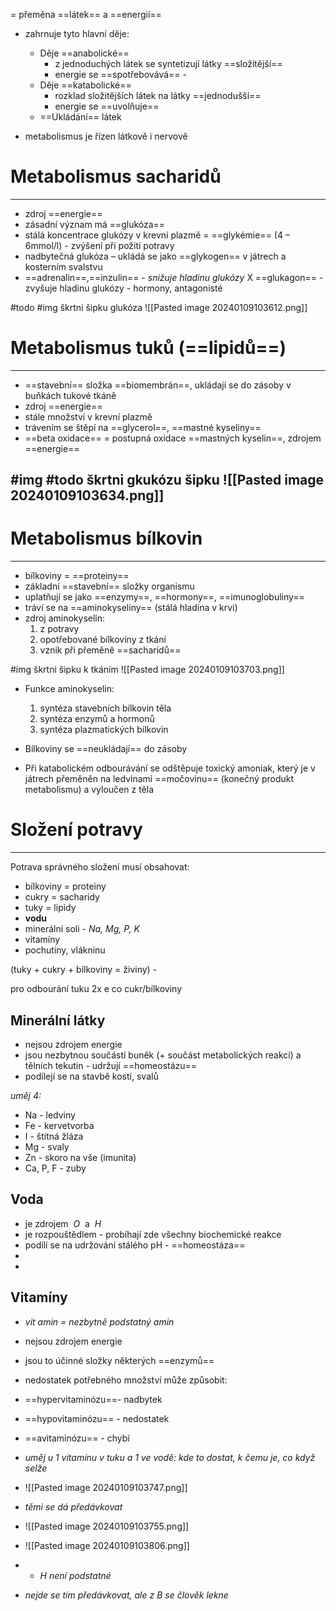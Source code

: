 = přeměna ==látek== a ==energií==
- zahrnuje tyto hlavní děje:
	- Děje ==anabolické==
		- z jednoduchých látek se syntetizují látky ==složitější==
		- energie se ==spotřebovává== - 
	- Děje ==katabolické==
		- rozklad složitějších látek na látky ==jednodušší==
		- energie se ==uvolňuje==
	- ==Ukládání== látek

- metabolismus je řízen látkově i nervově
 
# Metabolismus sacharidů
---
- zdroj ==energie==
- zásadní význam má ==glukóza==
- stálá koncentrace glukózy v krevní plazmě = ==glykémie== (4 – 6mmol/l) - zvýšení při požití potravy
- nadbytečná glukóza – ukládá se jako ==glykogen== v játrech a kosterním svalstvu
- ==adrenalin==,==inzulin== - _snižuje hladinu glukózy_  X ==glukagon== - zvyšuje hladinu glukózy - hormony, antagonisté

#todo #img škrtni  šipku glukóza
![[Pasted image 20240109103612.png]]

# Metabolismus tuků (==lipidů==)
---
- ==stavební== složka ==biomembrán==, ukládají se do zásoby v buňkách tukové tkáně
- zdroj ==energie==
- stále množství v krevní plazmě
- trávením se štěpí na ==glycerol==, ==mastné kyseliny==
- ==beta oxidace== = postupná oxidace ==mastných kyselin==, zdrojem ==energie==

#img #todo škrtni gkukózu šipku
![[Pasted image 20240109103634.png]]
- 
# Metabolismus bílkovin
---
- bílkoviny = ==proteiny==
- základní ==stavební== složky organismu
- uplatňují se jako ==enzymy==, ==hormony==, ==imunoglobuliny==
- tráví se na ==aminokyseliny== (stálá hladina v krvi)
- zdroj aminokyselin:
	1. z potravy
	2. opotřebované bílkoviny z tkání
	 3. vznik při přeměně ==sacharidů==

#img škrtni šipku k tkáním
![[Pasted image 20240109103703.png]]

- Funkce aminokyselin:
	1. syntéza stavebních bílkovin těla
	2. syntéza enzymů a hormonů
	3. syntéza plazmatických bílkovin

- Bílkoviny se ==neukládají== do zásoby
- Při katabolickém odbourávání se odštěpuje toxický amoniak, který je v játrech přeměněn na ledvinami ==močovinu== (konečný produkt metabolismu) a vyloučen z těla

# Složení potravy
---
Potrava správného složení musí obsahovat:
- bílkoviny = proteiny
- cukry = sacharidy
- tuky = lipidy
- **vodu**
- minerální soli - _Na, Mg, P, K_
- vitamíny
- pochutiny, vlákninu

(tuky + cukry + bílkoviny = živiny) - 

pro odbourání tuku 2x e co cukr/bílkoviny



## Minerální látky
- nejsou zdrojem energie
- jsou nezbytnou součástí buněk (+ součást metabolických reakcí) a tělních tekutin - udržují ==homeostázu==
- podílejí se na stavbě kostí, svalů

_uměj 4:_
- Na - ledviny
- Fe - kervetvorba
- I - štítná žláza
- Mg - svaly
- Zn - skoro na vše (imunita)
- Ca, P, F - zuby

## Voda
- je zdrojem  ${\ O\ }$ a  ${\ H\ }$
- je rozpouštědlem - probíhají zde všechny biochemické reakce
- podílí se na udržování stálého pH - ==homeostáza==
- 
- 
## Vitamíny
- _vit amin = nezbytně podstatný amin_
- nejsou zdrojem energie
- jsou to účinné složky některých ==enzymů==
- nedostatek potřebného množství může způsobit:
- ==hypervitaminózu==- nadbytek
- ==hypovitaminózu== - nedostatek
- ==avitaminózu== - chybí

- _uměj u 1 vitamínu v tuku a 1 ve vodě: kde to dostat, k čemu je, co když selže_
- ![[Pasted image 20240109103747.png]]
- _těmi se dá předávkovat_

- ![[Pasted image 20240109103755.png]]
- ![[Pasted image 20240109103806.png]]
- - _H není podstatné_
- _nejde se tím předávkovat, ale z B se člověk lekne_
